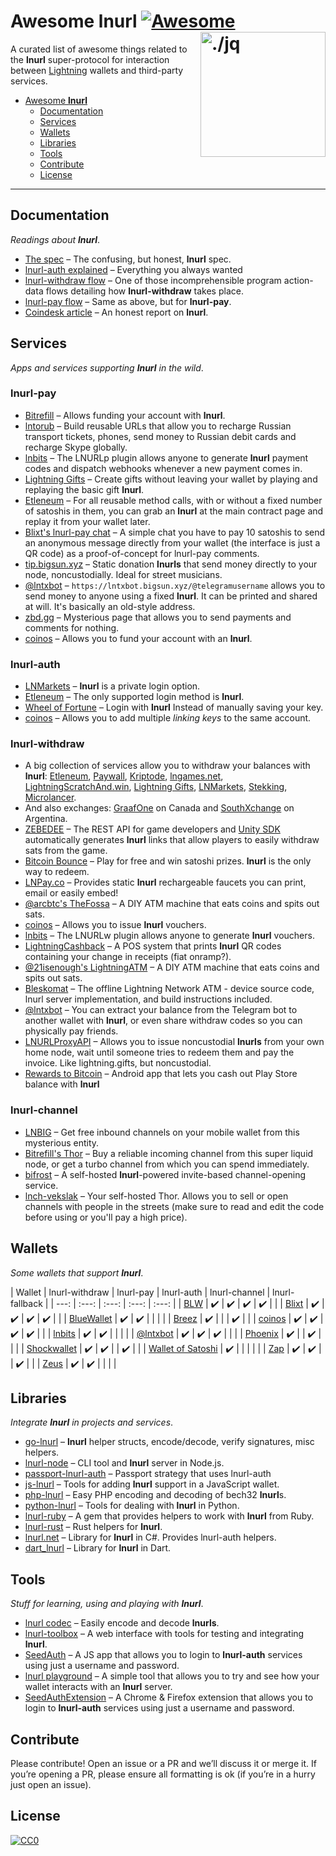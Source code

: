 Awesome lnurl [![Awesome](https://cdn.rawgit.com/sindresorhus/awesome/d7305f38d29fed78fa85652e3a63e154dd8e8829/media/badge.svg)](https://github.com/sindresorhus/awesome) <img src="https://i.imgur.com/wNtVhj3.png" width="200" align="right" alt="./jq">
========================================================================

A curated list of awesome things related to the **lnurl** super-protocol for interaction between [Lightning](https://github.com/lightningnetwork/lightning-rfc) wallets and third-party services.

* [Awesome **lnurl**](#awesome-lnurl)
  * [Documentation](#documentation)
  * [Services](#services)
  * [Wallets](#wallets)
  * [Libraries](#libraries)
  * [Tools](#tools)
  * [Contribute](#contribute)
  * [License](#license)

----


Documentation
------------------------------------------------------------------------

_Readings about **lnurl**_.

* [The spec](https://github.com/btcontract/lnurl-rfc) &ndash; The confusing, but honest, **lnurl** spec.
* [lnurl-auth explained](https://xn--57h.bigsun.xyz/lnurl-auth.html) &ndash; Everything you always wanted
* [lnurl-withdraw flow](https://⚡️.bigsun.xyz/lnurl-withdraw-flow.txt) &ndash; One of those incomprehensible program action-data flows detailing how **lnurl-withdraw** takes place.
* [lnurl-pay flow](https://⚡️.bigsun.xyz/lnurl-pay-flow.txt) &ndash; Same as above, but for **lnurl-pay**.
* [Coindesk article](https://www.coindesk.com/bitcoin-wallets-are-adopting-this-tech-to-simplify-lightning-payments) &ndash; An honest report on **lnurl**.


Services
------------------------------------------------------------------------

_Apps and services supporting **lnurl** in the wild_.

### lnurl-pay

* [Bitrefill](https://bitrefill.com/) &ndash; Allows funding your account with **lnurl**.
* [lntorub](https://vds.sw4me.com/rulnurl/)	&ndash; Build reusable URLs that allow you to recharge Russian transport tickets, phones, send money to Russian debit cards and recharge Skype globally.
* [lnbits](https://lnbits.org/) &ndash; The LNURLp plugin allows anyone to generate **lnurl** payment codes and dispatch webhooks whenever a new payment comes in.
* [Lightning Gifts](https://lightning.gifts/) &ndash; Create gifts without leaving your wallet by playing and replaying the basic gift **lnurl**.
* [Etleneum](https://etleneum.com/) &ndash; For all reusable method calls, with or without a fixed number of satoshis in them, you can grab an **lnurl** at the main contract page and replay it from your wallet later.
* [Blixt's lnurl-pay chat](https://chat.blixtwallet.com/) &ndash; A simple chat you have to pay 10 satoshis to send an anonymous message directly from your wallet (the interface is just a QR code) as a proof-of-concept for lnurl-pay comments.
* [tip.bigsun.xyz](https://tip.bigsun.xyz) &ndash; Static donation **lnurls** that send money directly to your node, noncustodially. Ideal for street musicians.
* [@lntxbot](https://t.me/lntxbot) &ndash; `https://lntxbot.bigsun.xyz/@telegramusername` allows you to send money to anyone using a fixed **lnurl**. It can be printed and shared at will. It's basically an old-style address.
* [zbd.gg](https://zbd.gg/) &ndash; Mysterious page that allows you to send payments and comments for nothing.
* [coinos](https://coinos.io/) &ndash; Allows you to fund your account with an **lnurl**.

### lnurl-auth

* [LNMarkets](https://lnmarkets.com/) &ndash; **lnurl** is a private login option.
* [Etleneum](https://etleneum.com/) &ndash; The only supported login method is **lnurl**.
* [Wheel of Fortune](https://fortune.lngames.net) &ndash; Login with **lnurl** Instead of manually saving your key.
* [coinos](https://coinos.io/) &ndash; Allows you to add multiple _linking keys_ to the same account.

### lnurl-withdraw

* A big collection of services allow you to withdraw your balances with **lnurl**: [Etleneum](https://etleneum.com/), [Paywall](https://paywall.link), [Kriptode](https://kriptode.com/), [lngames.net](https://lngames.net/), [LightningScratchAnd.win](https://lightningscratchand.win/), [Lightning Gifts](https://lightning.gifts/), [LNMarkets](https://lnmarkets.com/), [Stekking](https://stekking.com), [Microlancer](https://microlancer.io/).
* And also exchanges: [GraafOne](https://www.graaf.one/) on Canada and [SouthXchange](https://www.southxchange.com/) on Argentina.
* [ZEBEDEE](https://documentation.zebedee.io/) &ndash; The REST API for game developers and [Unity SDK](https://github.com/zebedeeio/unity-sdk) automatically generates **lnurl** links that allow players to easily withdraw sats from the game.
* [Bitcoin Bounce](https://thndr.games/) &ndash; Play for free and win satoshi prizes. **lnurl** is the only way to redeem.
* [LNPay.co](https://lnpay.co) &ndash; Provides static **lnurl** rechargeable faucets you can print, email or easily embed!
* [@arcbtc's TheFossa](https://twitter.com/BTCSocialist/status/1176206194333147136) &ndash; A DIY ATM machine that eats coins and spits out sats.
* [coinos](https://coinos.io/) &ndash; Allows you to issue **lnurl** vouchers.
* [lnbits](https://lnbits.org/) &ndash; The LNURLw plugin allows anyone to generate **lnurl** vouchers.
* [LightningCashback](https://twitter.com/21isenough/status/1193631492603293698) &ndash; A POS system that prints **lnurl** QR codes containing your change in receipts (fiat onramp?).
* [@21isenough's LightningATM](https://twitter.com/21isenough/status/1194963700110770176) &ndash; A DIY ATM machine that eats coins and spits out sats.
* [Bleskomat](https://github.com/samotari/bleskomat) &ndash; The offline Lightning Network ATM - device source code, lnurl server implementation, and build instructions included.
* [@lntxbot](https://t.me/lntxbot) &ndash; You can extract your balance from the Telegram bot to another wallet with **lnurl**, or even share withdraw codes so you can physically pay friends.
* [LNURLProxyAPI](https://github.com/21isenough/LNURLProxyAPI) &ndash; Allows you to issue noncustodial **lnurls** from your own home node, wait until someone tries to redeem them and pay the invoice. Like lightning.gifts, but noncustodial.
* [Rewards to Bitcoin](https://play.google.com/store/apps/details?id=com.pseudozach.rewardstobitcoin) &ndash; Android app that lets you cash out Play Store balance with **lnurl**

### lnurl-channel

* [LNBIG](https://lnbig.com/) &ndash; Get free inbound channels on your mobile wallet from this mysterious entity.
* [Bitrefill's Thor](https://www.bitrefill.com/thor) &ndash; Buy a reliable incoming channel from this super liquid node, or get a turbo channel from which you can spend immediately.
* [bifrost](https://github.com/takinbo/bifrost) &ndash; A self-hosted **lnurl**-powered invite-based channel-opening service.
* [lnch-vekslak](https://github.com/Kixunil/lnch-vekslak) &ndash; Your self-hosted Thor. Allows you to sell or open channels with people in the streets (make sure to read and edit the code before using or you'll pay a high price).


Wallets
------------------------------------------------------------------------

_Some wallets that support **lnurl**_.

| Wallet | lnurl-withdraw | lnurl-pay | lnurl-auth | lnurl-channel | lnurl-fallback |
| ---: | :---: | :---: | :---: | :---: |
| [BLW](https://lightning-wallet.com/) | :heavy_check_mark: | :heavy_check_mark: | :heavy_check_mark: | :heavy_check_mark: |  |
| [Blixt](https://github.com/hsjoberg/blixt-wallet) | :heavy_check_mark: | :heavy_check_mark: | :heavy_check_mark: | :heavy_check_mark: |  |
| [BlueWallet](https://bluewallet.io/) | :heavy_check_mark: | :heavy_check_mark: |  |  |  |
| [Breez](https://breez.technology/) | :heavy_check_mark: |  |  | :heavy_check_mark: |  |
| [coinos](https://coinos.io/) | :heavy_check_mark: | :heavy_check_mark: | :heavy_check_mark: | :heavy_check_mark: |  |
| [lnbits](https://lnbits.org/) | :heavy_check_mark: | :heavy_check_mark: |  |  |  |
| [@lntxbot](https://t.me/lntxbot) | :heavy_check_mark: | :heavy_check_mark: | :heavy_check_mark: |  |  |
| [Phoenix](https://phoenix.acinq.co/) | :heavy_check_mark: |  | :heavy_check_mark: |  |  |
| [Shockwallet](https://shockwallet.app/) | :heavy_check_mark: | :heavy_check_mark: |  | :heavy_check_mark: |  |
| [Wallet of Satoshi](https://www.walletofsatoshi.com/) | :heavy_check_mark: |  |  |  |  |
| [Zap](https://www.zaphq.io/) | :heavy_check_mark: | :heavy_check_mark: |  | :heavy_check_mark: |  |
| [Zeus](https://github.com/ZeusLN/zeus) | :heavy_check_mark: | :heavy_check_mark: |  |  |  |

Libraries
------------------------------------------------------------------------

_Integrate **lnurl** in projects and services_.

* [go-lnurl](https://github.com/fiatjaf/go-lnurl) &ndash; **lnurl** helper structs, encode/decode, verify signatures, misc helpers.
* [lnurl-node](https://github.com/chill117/lnurl-node) &ndash; CLI tool and **lnurl** server in Node.js.
* [passport-lnurl-auth](https://github.com/chill117/passport-lnurl-auth) &ndash; Passport strategy that uses lnurl-auth
* [js-lnurl](https://github.com/fiatjaf/js-lnurl) &ndash; Tools for adding **lnurl** support in a JavaScript wallet.
* [php-lnurl](https://github.com/tkijewski/php-lnurl) &ndash; Easy PHP encoding and decoding of bech32 **lnurl**s.
* [python-lnurl](https://github.com/python-ln/lnurl) &ndash; Tools for dealing with **lnurl** in Python.
* [lnurl-ruby](https://github.com/bumi/lnurl-ruby) &ndash; A gem that provides helpers to work with **lnurl** from Ruby.
* [lnurl-rust](https://github.com/edouardparis/rust-lnurl) &ndash; Rust helpers for **lnurl**.
* [lnurl.net](https://github.com/Horndev/lnurl.net) &ndash; Library for **lnurl** in C#. Provides lnurl-auth helpers.
* [dart_lnurl](https://github.com/bottlepay/dart_lnurl) &ndash; Library for **lnurl** in Dart.


Tools
------------------------------------------------------------------------

_Stuff for learning, using and playing with **lnurl**_.

* [lnurl codec](https://lnurl.bigsun.xyz/codec) &ndash; Easily encode and decode **lnurls**.
* [lnurl-toolbox](https://lnurl-toolbox.degreesofzero.com/) &ndash; A web interface with tools for testing and integrating **lnurl**.
* [SeedAuth](https://seedauth.etleneum.com/) &ndash; A JS app that allows you to login to **lnurl-auth** services using just a username and password.
* [lnurl playground](https://lnurl.bigsun.xyz/) &ndash; A simple tool that allows you to try and see how your wallet interacts with an **lnurl** server.
* [SeedAuthExtension](https://github.com/pseudozach/seedauthextension) &ndash; A Chrome & Firefox extension that allows you to login to **lnurl-auth** services using just a username and password.

Contribute
------------------------------------------------------------------------

Please contribute! Open an issue or a PR and we’ll discuss it or merge it. If
you’re opening a PR, please ensure all formatting is ok (if you’re in a hurry
just open an issue).


License
------------------------------------------------------------------------

[![CC0](https://licensebuttons.net/p/zero/1.0/88x31.png)](https://creativecommons.org/publicdomain/zero/1.0/)
